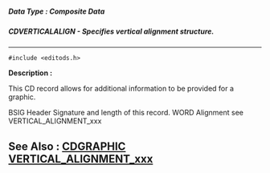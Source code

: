 ##### Data Type : Composite Data
##### CDVERTICALALIGN - Specifies vertical alignment structure.
---
```
#include <editods.h>
```
**Description :**

This CD record allows for additional information to be provided for a graphic.

BSIG Header  Signature and length of this record.
WORD Alignment see VERTICAL_ALIGNMENT_xxx

**See Also :**
[CDGRAPHIC](/reference/Data/CDGRAPHIC)
[VERTICAL_ALIGNMENT_xxx](/reference/Symb/VERTICAL_ALIGNMENT_xxx)
---
